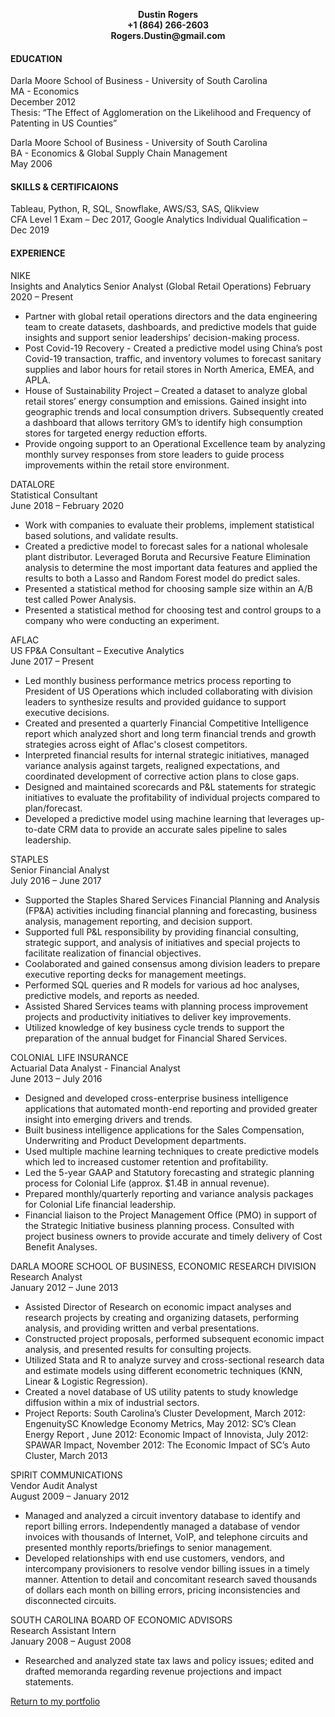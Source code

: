 <p align="center">
 <b>Dustin Rogers</b><br>
 <b>+1 (864) 266-2603</b><br>
 <b>Rogers.Dustin@gmail.com</b><br> 
</p>
 
#### EDUCATION
Darla Moore School of Business - University of South Carolina                                 
MA - Economics                                  
December 2012                                     
Thesis: “The Effect of Agglomeration on the Likelihood and Frequency of Patenting in US Counties”

Darla Moore School of Business - University of South Carolina                                     
BA - Economics & Global Supply Chain Management                                            
May 2006

#### SKILLS & CERTIFICAIONS   
Tableau, Python, R, SQL, Snowflake, AWS/S3, SAS, Qlikview                              
CFA Level 1 Exam – Dec 2017, Google Analytics Individual Qualification – Dec 2019

#### EXPERIENCE
NIKE		
Insights and Analytics Senior Analyst	(Global Retail Operations)
February 2020 – Present
+	Partner with global retail operations directors and the data engineering team to create datasets, dashboards, and predictive models that guide insights and support senior leaderships’ decision-making process.
+	Post Covid-19 Recovery - Created a predictive model using China’s post Covid-19 transaction, traffic, and inventory volumes to forecast sanitary supplies and labor hours for retail stores in North America, EMEA, and APLA.
+	House of Sustainability Project – Created a dataset to analyze global retail stores’ energy consumption and emissions. Gained insight into geographic trends and local consumption drivers. Subsequently created a dashboard that allows territory GM’s to identify high consumption stores for targeted energy reduction efforts.
+	Provide ongoing support to an Operational Excellence team by analyzing monthly survey responses from store leaders to guide process improvements within the retail store environment.


DATALORE                     
Statistical Consultant                                                                             		
June 2018 – February 2020
+ Work with companies to evaluate their problems, implement statistical based solutions, and validate results.
+ Created a predictive model to forecast sales for a national wholesale plant distributor. Leveraged Boruta and Recursive Feature Elimination analysis to determine the most important data features and applied the results to both a Lasso and  Random Forest model do predict sales. 
+ Presented a statistical method for choosing sample size within an A/B test called Power Analysis. 
+ Presented a statistical method for choosing test and control groups to a company who were conducting an experiment.

AFLAC                           
US FP&A Consultant – Executive Analytics                                                                 
June 2017 – Present                                                             
+ Led monthly business performance metrics process reporting to President of US Operations which included collaborating with division leaders to synthesize results and provided guidance to support executive decisions.
+ Created and presented a quarterly Financial Competitive Intelligence report which analyzed short and long term financial trends and growth strategies across eight of Aflac's closest competitors.
+ Interpreted financial results for internal strategic initiatives, managed variance analysis against targets, realigned expectations, and coordinated development of corrective action plans to close gaps.
+ Designed and maintained scorecards and P&L statements for strategic initiatives to evaluate the profitability of individual projects compared to plan/forecast.
+ Developed a predictive model using machine learning that leverages up-to-date CRM data to provide an accurate sales pipeline to sales leadership.

STAPLES                                       
Senior Financial Analyst                                               
July 2016 – June 2017                                                               
+	Supported the Staples Shared Services Financial Planning and Analysis (FP&A) activities including financial planning and forecasting, business analysis, management reporting, and decision support.
+	Supported full P&L responsibility by providing financial consulting, strategic support, and analysis of initiatives and special projects to facilitate realization of financial objectives.
+	Coolaborated and gained consensus among division leaders to prepare executive reporting decks for management meetings.
+	Performed SQL queries and R models for various ad hoc analyses, predictive models, and reports as needed.
+	Assisted Shared Services teams with planning process improvement projects and productivity initiatives to deliver key improvements.
+	Utilized knowledge of key business cycle trends to support the preparation of the annual budget for Financial Shared Services.

COLONIAL LIFE INSURANCE                                                                        
Actuarial Data Analyst - Financial Analyst                                                              
June 2013 – July 2016
+	Designed and developed cross-enterprise business intelligence applications that automated month-end reporting and provided greater insight into emerging drivers and trends. 
+	Built business intelligence applications for the Sales Compensation, Underwriting and Product Development departments.
+	Used multiple machine learning techniques to create predictive models which led to increased customer retention and profitability.  
+	Led the 5-year GAAP and Statutory forecasting and strategic planning process for Colonial Life (approx. $1.4B in annual revenue).
+	Prepared monthly/quarterly reporting and variance analysis packages for Colonial Life financial leadership.
+	Financial liaison to the Project Management Office (PMO) in support of the Strategic Initiative business planning process. Consulted with project business owners to provide accurate and timely delivery of Cost Benefit Analyses.

DARLA MOORE SCHOOL OF BUSINESS, ECONOMIC RESEARCH DIVISION                                          
Research Analyst                                               
January 2012 – June 2013                                                                
+	Assisted Director of Research on economic impact analyses and research projects by creating and organizing datasets, performing analysis, and providing written and verbal presentations.
+	Constructed project proposals, performed subsequent economic impact analysis, and presented results for consulting projects.
+	Utilized Stata and R to analyze survey and cross-sectional research data and estimate models using different econometric techniques (KNN, Linear & Logistic Regression).
+	Created a novel database of US utility patents to study knowledge diffusion within a mix of industrial sectors. 
+	Project Reports: South Carolina’s Cluster Development, March 2012: EngenuitySC Knowledge Economy Metrics, May 2012: SC’s Clean Energy Report , June 2012: Economic Impact of Innovista, July 2012:  SPAWAR Impact, November 2012: The Economic Impact of SC’s Auto Cluster, March 2013

SPIRIT COMMUNICATIONS                                                       
Vendor Audit Analyst                                                   
August 2009 – January 2012                                                  
+	Managed and analyzed a circuit inventory database to identify and report billing errors. Independently managed a database of vendor invoices with thousands of Internet, VoIP, and telephone circuits and presented monthly reports/briefings to senior management. 
+	Developed relationships with end use customers, vendors, and intercompany provisioners to resolve vendor billing issues in a timely manner. Attention to detail and concomitant research saved thousands of dollars each month on billing errors, pricing inconsistencies and disconnected circuits.

SOUTH CAROLINA BOARD OF ECONOMIC ADVISORS                                                              
Research Assistant Intern                                                                  
January 2008 – August 2008
+ Researched and analyzed state tax laws and policy issues; edited and drafted memoranda regarding revenue projections and impact statements.


[Return to my portfolio](https://dustinrogers.github.io/)
